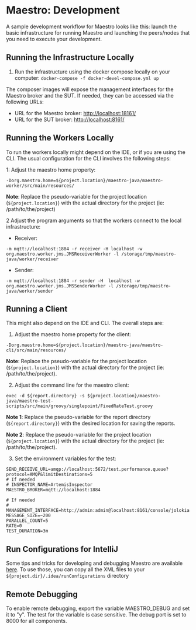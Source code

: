 Maestro: Development
============

A sample development workflow for Maestro looks like this: launch the basic infrastructure for running Maestro and 
launching the peers/nodes that you need to execute your development.

Running the Infrastructure Locally
----

1. Run the infrastructure using the docker compose locally on your computer: 
```docker-compose -f docker-devel-compose.yml up```

The composer images will expose the management interfaces for the Maestro broker and the SUT. If needed, they can 
be accessed via the following URLs:

* URL for the Maestro broker: [http://localhost:18161/](http://localhost:18161/)
* URL for the SUT broker: [http://localhost:8161/](http://localhost:8161/)


Running the Workers Locally
----

To run the workers locally might depend on the IDE, or if you are using the CLI. The usual configuration for the CLI
involves the following steps:

1: Adjust the maestro home property: 

```-Dorg.maestro.home=${project.location}/maestro-java/maestro-worker/src/main/resources/```

**Note**: Replace the pseudo-variable for the project location (`${project.location}`) with the actual directory for the project (ie: /path/to/the/project)

2 Adjust the program arguments so that the workers connect to the local infrastructure:

* Receiver:
 
```-m mqtt://localhost:1884 -r receiver -H localhost -w org.maestro.worker.jms.JMSReceiverWorker -l /storage/tmp/maestro-java/worker/receiver```

* Sender:
 
```-m mqtt://localhost:1884 -r sender -H  localhost -w org.maestro.worker.jms.JMSSenderWorker -l /storage/tmp/maestro-java/worker/sender```



Running a Client
----

This might also depend on the IDE and CLI. The overall steps are:

1. Adjust the maestro home property for the client: 

```-Dorg.maestro.home=${project.location}/maestro-java/maestro-cli/src/main/resources/```

**Note**: Replace the pseudo-variable for the project location (`${project.location}`) with the actual directory for the project (ie: /path/to/the/project).

2. Adjust the command line for the maestro client:

```exec -d ${report.directory} -s ${project.location}/maestro-java/maestro-test-scripts/src/main/groovy/singlepoint/FixedRateTest.groovy```

**Note 1**: Replace the pseudo-variable for the report directory (`${report.directory}`) with the desired location for saving the reports.

**Note 2**: Replace the pseudo-variable for the project location (`${project.location}`) with the actual directory for the project (ie: /path/to/the/project).

3. Set the environment variables for the test: 

```
SEND_RECEIVE_URL=amqp://localhost:5672/test.performance.queue?protocol=AMQP&limitDestinations=5
# If needed 
# INSPECTOR_NAME=ArtemisInspector
MAESTRO_BROKER=mqtt://localhost:1884

# If needed
# MANAGEMENT_INTERFACE=http://admin:admin@localhost:8161/console/jolokia
MESSAGE_SIZE=~200
PARALLEL_COUNT=5
RATE=0
TEST_DURATION=3m
```


Run Configurations for IntelliJ
----

Some tips and tricks for developing and debugging Maestro are available [here](development/runConfigurations). To use
those, you can copy all the XML files to your ```${project.dir}/.idea/runConfigurations``` directory


Remote Debugging 
----

To enable remote debugging, export the variable MAESTRO_DEBUG and set it to "y". The test for the variable is case 
sensitive. The debug port is set to 8000 for all components.
